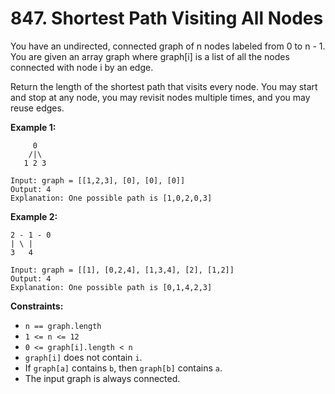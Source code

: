 # 847. Shortest Path Visiting All Nodes

You have an undirected, connected graph of n nodes labeled from 0 to n - 1. You are given an array graph where graph[i] is a list of all the nodes connected with node i by an edge.

Return the length of the shortest path that visits every node. You may start and stop at any node, you may revisit nodes multiple times, and you may reuse edges.

**Example 1:**

```text
     0
    /|\
   1 2 3
```

```text
Input: graph = [[1,2,3], [0], [0], [0]]
Output: 4
Explanation: One possible path is [1,0,2,0,3]
```

**Example 2:**

```text
2 - 1 - 0
| \ |
3   4
```

```text
Input: graph = [[1], [0,2,4], [1,3,4], [2], [1,2]]
Output: 4
Explanation: One possible path is [0,1,4,2,3]
```

**Constraints:**

- `n == graph.length`
- `1 <= n <= 12`
- `0 <= graph[i].length < n`
- `graph[i]` does not contain `i`.
- If `graph[a]` contains `b`, then `graph[b]` contains `a`.
- The input graph is always connected.